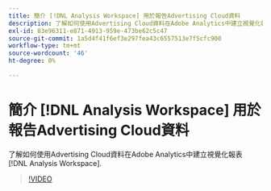 ```yaml
---
title: 簡介 [!DNL Analysis Workspace] 用於報告Advertising Cloud資料
description: 了解如何使用Advertising Cloud資料在Adobe Analytics中建立視覺化報表 [!DNL Analysis Workspace].
exl-id: 83e96311-e871-4913-959e-473be62c5c47
source-git-commit: 1a5d4f41f6ef3e297fea43c6557513e7f5cfc900
workflow-type: tm+mt
source-wordcount: '46'
ht-degree: 0%

---
```


# 簡介 [!DNL Analysis Workspace] 用於報告Advertising Cloud資料

了解如何使用Advertising Cloud資料在Adobe Analytics中建立視覺化報表 [!DNL Analysis Workspace].

>[!VIDEO](https://video.tv.adobe.com/v/33492)
